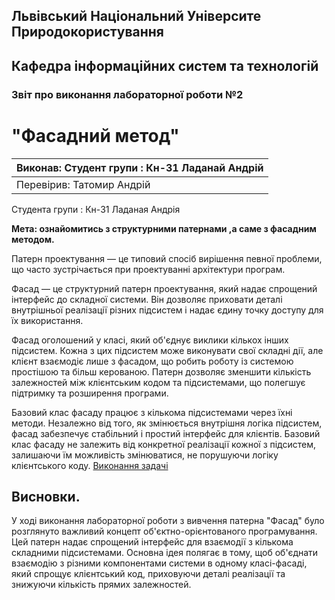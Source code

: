 ## Львівський Національний Університе Природокористування
## Кафедра інформаційних систем та технологій



### Звіт про виконання лабораторної роботи №2
# "Фасадний метод"

| Виконав: Студент групи : Кн-31 Ладанай Андрій |
|-----------------------------------------------|
| Перевірив: Татомир Андрій                     |

Студента групи : Кн-31 Ладаная Андрія

**Мета: ознайомитись з структурними патернами ,а саме з фасадним методом.**


Патерн проектування — це типовий спосіб вирішення певної проблеми, що часто зустрічається при проектуванні архітектури програм.

Фасад — це структурний патерн проектування, який надає спрощений інтерфейс до складної системи. Він дозволяє приховати деталі внутрішньої реалізації різних підсистем і надає єдину точку доступу для їх використання.

Фасад оголошений у класі, який об'єднує виклики кількох інших підсистем. Кожна з цих підсистем може виконувати свої складні дії, але клієнт взаємодіє лише з фасадом, що робить роботу із системою простішою та більш керованою. Патерн дозволяє зменшити кількість залежностей між клієнтським кодом та підсистемами, що полегшує підтримку та розширення програми.

Базовий клас фасаду працює з кількома підсистемами через їхні методи. Незалежно від того, як змінюється внутрішня логіка підсистем, фасад забезпечує стабільний і простий інтерфейс для клієнтів. Базовий клас фасаду не залежить від конкретної реалізації кожної з підсистем, залишаючи їм можливість змінюватися, не порушуючи логіку клієнтського коду.
[Виконання задачі](lab2.py)


## Висновки.
У ході виконання лабораторної роботи з вивчення патерна "Фасад" було розглянуто важливий концепт об'єктно-орієнтованого програмування. Цей патерн надає спрощений інтерфейс для взаємодії з кількома складними підсистемами. Основна ідея полягає в тому, щоб об'єднати взаємодію з різними компонентами системи в одному класі-фасаді, який спрощує клієнтський код, приховуючи деталі реалізації та знижуючи кількість прямих залежностей.